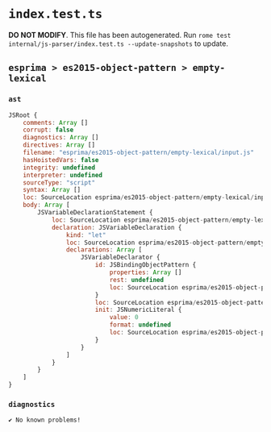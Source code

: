 # `index.test.ts`

**DO NOT MODIFY**. This file has been autogenerated. Run `rome test internal/js-parser/index.test.ts --update-snapshots` to update.

## `esprima > es2015-object-pattern > empty-lexical`

### `ast`

```javascript
JSRoot {
	comments: Array []
	corrupt: false
	diagnostics: Array []
	directives: Array []
	filename: "esprima/es2015-object-pattern/empty-lexical/input.js"
	hasHoistedVars: false
	integrity: undefined
	interpreter: undefined
	sourceType: "script"
	syntax: Array []
	loc: SourceLocation esprima/es2015-object-pattern/empty-lexical/input.js 1:0-2:0
	body: Array [
		JSVariableDeclarationStatement {
			loc: SourceLocation esprima/es2015-object-pattern/empty-lexical/input.js 1:0-1:10
			declaration: JSVariableDeclaration {
				kind: "let"
				loc: SourceLocation esprima/es2015-object-pattern/empty-lexical/input.js 1:0-1:10
				declarations: Array [
					JSVariableDeclarator {
						id: JSBindingObjectPattern {
							properties: Array []
							rest: undefined
							loc: SourceLocation esprima/es2015-object-pattern/empty-lexical/input.js 1:4-1:6
						}
						loc: SourceLocation esprima/es2015-object-pattern/empty-lexical/input.js 1:4-1:10
						init: JSNumericLiteral {
							value: 0
							format: undefined
							loc: SourceLocation esprima/es2015-object-pattern/empty-lexical/input.js 1:9-1:10
						}
					}
				]
			}
		}
	]
}
```

### `diagnostics`

```
✔ No known problems!

```

